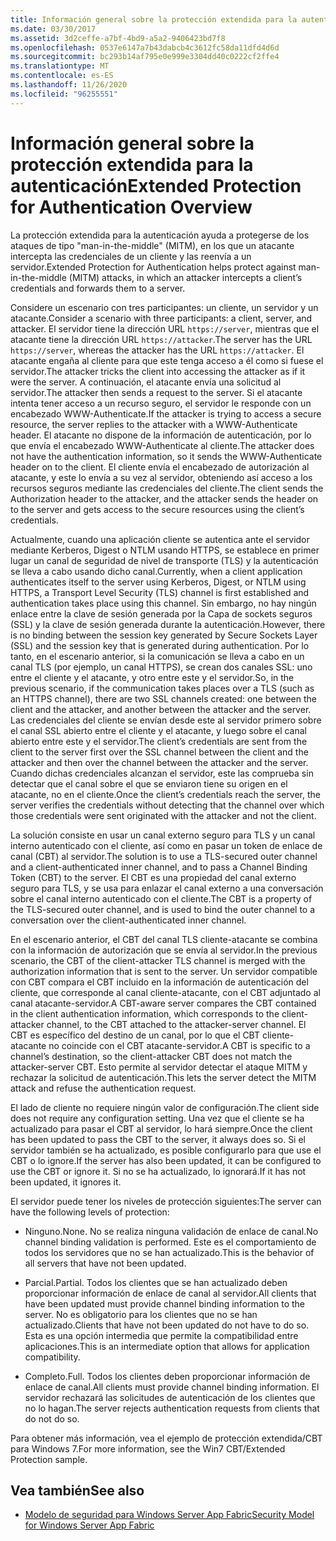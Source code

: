 ```yaml
---
title: Información general sobre la protección extendida para la autenticación
ms.date: 03/30/2017
ms.assetid: 3d2ceffe-a7bf-4bd9-a5a2-9406423bd7f8
ms.openlocfilehash: 0537e6147a7b43dabcb4c3612fc58da11dfd4d6d
ms.sourcegitcommit: bc293b14af795e0e999e3304dd40c0222cf2ffe4
ms.translationtype: MT
ms.contentlocale: es-ES
ms.lasthandoff: 11/26/2020
ms.locfileid: "96255551"
---
```

# <a name="extended-protection-for-authentication-overview"></a><span data-ttu-id="5ad51-102">Información general sobre la protección extendida para la autenticación</span><span class="sxs-lookup"><span data-stu-id="5ad51-102">Extended Protection for Authentication Overview</span></span>

<span data-ttu-id="5ad51-103">La protección extendida para la autenticación ayuda a protegerse de los ataques de tipo "man-in-the-middle" (MITM), en los que un atacante intercepta las credenciales de un cliente y las reenvía a un servidor.</span><span class="sxs-lookup"><span data-stu-id="5ad51-103">Extended Protection for Authentication helps protect against man-in-the-middle (MITM) attacks, in which an attacker intercepts a client’s credentials and forwards them to a server.</span></span>  
  
 <span data-ttu-id="5ad51-104">Considere un escenario con tres participantes: un cliente, un servidor y un atacante.</span><span class="sxs-lookup"><span data-stu-id="5ad51-104">Consider a scenario with three participants: a client, server, and attacker.</span></span> <span data-ttu-id="5ad51-105">El servidor tiene la dirección URL `https://server`, mientras que el atacante tiene la dirección URL `https://attacker`.</span><span class="sxs-lookup"><span data-stu-id="5ad51-105">The server has the URL `https://server`, whereas the attacker has the URL `https://attacker`.</span></span> <span data-ttu-id="5ad51-106">El atacante engaña al cliente para que este tenga acceso a él como si fuese el servidor.</span><span class="sxs-lookup"><span data-stu-id="5ad51-106">The attacker tricks the client into accessing the attacker as if it were the server.</span></span> <span data-ttu-id="5ad51-107">A continuación, el atacante envía una solicitud al servidor.</span><span class="sxs-lookup"><span data-stu-id="5ad51-107">The attacker then sends a request to the server.</span></span> <span data-ttu-id="5ad51-108">Si el atacante intenta tener acceso a un recurso seguro, el servidor le responde con un encabezado WWW-Authenticate.</span><span class="sxs-lookup"><span data-stu-id="5ad51-108">If the attacker is trying to access a secure resource, the server replies to the attacker with a WWW-Authenticate header.</span></span> <span data-ttu-id="5ad51-109">El atacante no dispone de la información de autenticación, por lo que envía el encabezado WWW-Authenticate al cliente.</span><span class="sxs-lookup"><span data-stu-id="5ad51-109">The attacker does not have the authentication information, so it sends the WWW-Authenticate header on to the client.</span></span> <span data-ttu-id="5ad51-110">El cliente envía el encabezado de autorización al atacante, y este lo envía a su vez al servidor, obteniendo así acceso a los recursos seguros mediante las credenciales del cliente.</span><span class="sxs-lookup"><span data-stu-id="5ad51-110">The client sends the Authorization header to the attacker, and the attacker sends the header on to the server and gets access to the secure resources using the client’s credentials.</span></span>  
  
 <span data-ttu-id="5ad51-111">Actualmente, cuando una aplicación cliente se autentica ante el servidor mediante Kerberos, Digest o NTLM usando HTTPS, se establece en primer lugar un canal de seguridad de nivel de transporte (TLS) y la autenticación se lleva a cabo usando dicho canal.</span><span class="sxs-lookup"><span data-stu-id="5ad51-111">Currently, when a client application authenticates itself to the server using Kerberos, Digest, or NTLM using HTTPS, a Transport Level Security (TLS) channel is first established and authentication takes place using this channel.</span></span> <span data-ttu-id="5ad51-112">Sin embargo, no hay ningún enlace entre la clave de sesión generada por la Capa de sockets seguros (SSL) y la clave de sesión generada durante la autenticación.</span><span class="sxs-lookup"><span data-stu-id="5ad51-112">However, there is no binding between the session key generated by Secure Sockets Layer (SSL) and the session key that is generated during authentication.</span></span> <span data-ttu-id="5ad51-113">Por lo tanto, en el escenario anterior, si la comunicación se lleva a cabo en un canal TLS (por ejemplo, un canal HTTPS), se crean dos canales SSL: uno entre el cliente y el atacante, y otro entre este y el servidor.</span><span class="sxs-lookup"><span data-stu-id="5ad51-113">So, in the previous scenario, if the communication takes places over a TLS (such as an HTTPS channel), there are two SSL channels created: one between the client and the attacker, and another between the attacker and the server.</span></span> <span data-ttu-id="5ad51-114">Las credenciales del cliente se envían desde este al servidor primero sobre el canal SSL abierto entre el cliente y el atacante, y luego sobre el canal abierto entre este y el servidor.</span><span class="sxs-lookup"><span data-stu-id="5ad51-114">The client’s credentials are sent from the client to the server first over the SSL channel between the client and the attacker and then over the channel between the attacker and the server.</span></span> <span data-ttu-id="5ad51-115">Cuando dichas credenciales alcanzan el servidor, este las comprueba sin detectar que el canal sobre el que se enviaron tiene su origen en el atacante, no en el cliente.</span><span class="sxs-lookup"><span data-stu-id="5ad51-115">Once the client’s credentials reach the server, the server verifies the credentials without detecting that the channel over which those credentials were sent originated with the attacker and not the client.</span></span>  
  
 <span data-ttu-id="5ad51-116">La solución consiste en usar un canal externo seguro para TLS y un canal interno autenticado con el cliente, así como en pasar un token de enlace de canal (CBT) al servidor.</span><span class="sxs-lookup"><span data-stu-id="5ad51-116">The solution is to use a TLS-secured outer channel and a client-authenticated inner channel, and to pass a Channel Binding Token (CBT) to the server.</span></span> <span data-ttu-id="5ad51-117">El CBT es una propiedad del canal externo seguro para TLS, y se usa para enlazar el canal externo a una conversación sobre el canal interno autenticado con el cliente.</span><span class="sxs-lookup"><span data-stu-id="5ad51-117">The CBT is a property of the TLS-secured outer channel, and is used to bind the outer channel to a conversation over the client-authenticated inner channel.</span></span>  
  
 <span data-ttu-id="5ad51-118">En el escenario anterior, el CBT del canal TLS cliente-atacante se combina con la información de autorización que se envía al servidor.</span><span class="sxs-lookup"><span data-stu-id="5ad51-118">In the previous scenario, the CBT of the client-attacker TLS channel is merged with the authorization information that is sent to the server.</span></span> <span data-ttu-id="5ad51-119">Un servidor compatible con CBT compara el CBT incluido en la información de autenticación del cliente, que corresponde al canal cliente-atacante, con el CBT adjuntado al canal atacante-servidor.</span><span class="sxs-lookup"><span data-stu-id="5ad51-119">A CBT-aware server compares the CBT contained in the client authentication information, which corresponds to the client-attacker channel, to the CBT attached to the attacker-server channel.</span></span> <span data-ttu-id="5ad51-120">El CBT es específico del destino de un canal, por lo que el CBT cliente-atacante no coincide con el CBT atacante-servidor.</span><span class="sxs-lookup"><span data-stu-id="5ad51-120">A CBT is specific to a channel’s destination, so the client-attacker CBT does not match the attacker-server CBT.</span></span> <span data-ttu-id="5ad51-121">Esto permite al servidor detectar el ataque MITM y rechazar la solicitud de autenticación.</span><span class="sxs-lookup"><span data-stu-id="5ad51-121">This lets the server detect the MITM attack and refuse the authentication request.</span></span>  
  
 <span data-ttu-id="5ad51-122">El lado de cliente no requiere ningún valor de configuración.</span><span class="sxs-lookup"><span data-stu-id="5ad51-122">The client side does not require any configuration setting.</span></span> <span data-ttu-id="5ad51-123">Una vez que el cliente se ha actualizado para pasar el CBT al servidor, lo hará siempre.</span><span class="sxs-lookup"><span data-stu-id="5ad51-123">Once the client has been updated to pass the CBT to the server, it always does so.</span></span> <span data-ttu-id="5ad51-124">Si el servidor también se ha actualizado, es posible configurarlo para que use el CBT o lo ignore.</span><span class="sxs-lookup"><span data-stu-id="5ad51-124">If the server has also been updated, it can be configured to use the CBT or ignore it.</span></span> <span data-ttu-id="5ad51-125">Si no se ha actualizado, lo ignorará.</span><span class="sxs-lookup"><span data-stu-id="5ad51-125">If it has not been updated, it ignores it.</span></span>  
  
 <span data-ttu-id="5ad51-126">El servidor puede tener los niveles de protección siguientes:</span><span class="sxs-lookup"><span data-stu-id="5ad51-126">The server can have the following levels of protection:</span></span>  
  
- <span data-ttu-id="5ad51-127">Ninguno.</span><span class="sxs-lookup"><span data-stu-id="5ad51-127">None.</span></span> <span data-ttu-id="5ad51-128">No se realiza ninguna validación de enlace de canal.</span><span class="sxs-lookup"><span data-stu-id="5ad51-128">No channel binding validation is performed.</span></span> <span data-ttu-id="5ad51-129">Este es el comportamiento de todos los servidores que no se han actualizado.</span><span class="sxs-lookup"><span data-stu-id="5ad51-129">This is the behavior of all servers that have not been updated.</span></span>  
  
- <span data-ttu-id="5ad51-130">Parcial.</span><span class="sxs-lookup"><span data-stu-id="5ad51-130">Partial.</span></span> <span data-ttu-id="5ad51-131">Todos los clientes que se han actualizado deben proporcionar información de enlace de canal al servidor.</span><span class="sxs-lookup"><span data-stu-id="5ad51-131">All clients that have been updated must provide channel binding information to the server.</span></span> <span data-ttu-id="5ad51-132">No es obligatorio para los clientes que no se han actualizado.</span><span class="sxs-lookup"><span data-stu-id="5ad51-132">Clients that have not been updated do not have to do so.</span></span> <span data-ttu-id="5ad51-133">Esta es una opción intermedia que permite la compatibilidad entre aplicaciones.</span><span class="sxs-lookup"><span data-stu-id="5ad51-133">This is an intermediate option that allows for application compatibility.</span></span>  
  
- <span data-ttu-id="5ad51-134">Completo.</span><span class="sxs-lookup"><span data-stu-id="5ad51-134">Full.</span></span> <span data-ttu-id="5ad51-135">Todos los clientes deben proporcionar información de enlace de canal.</span><span class="sxs-lookup"><span data-stu-id="5ad51-135">All clients must provide channel binding information.</span></span> <span data-ttu-id="5ad51-136">El servidor rechazará las solicitudes de autenticación de los clientes que no lo hagan.</span><span class="sxs-lookup"><span data-stu-id="5ad51-136">The server rejects authentication requests from clients that do not do so.</span></span>  
  
 <span data-ttu-id="5ad51-137">Para obtener más información, vea el ejemplo de protección extendida/CBT para Windows 7.</span><span class="sxs-lookup"><span data-stu-id="5ad51-137">For more information, see the Win7 CBT/Extended Protection sample.</span></span>  
  
## <a name="see-also"></a><span data-ttu-id="5ad51-138">Vea también</span><span class="sxs-lookup"><span data-stu-id="5ad51-138">See also</span></span>

- <span data-ttu-id="5ad51-139">[Modelo de seguridad para Windows Server App Fabric](/previous-versions/appfabric/ee677202(v=azure.10))</span><span class="sxs-lookup"><span data-stu-id="5ad51-139">[Security Model for Windows Server App Fabric](/previous-versions/appfabric/ee677202(v=azure.10))</span></span>
